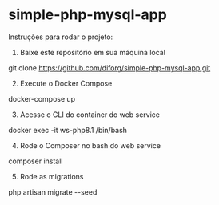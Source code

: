 # simple-php-mysql-app

Instruções para rodar o projeto:

1. Baixe este repositório em sua máquina local

git clone https://github.com/diforg/simple-php-mysql-app.git

2. Execute o Docker Compose

docker-compose up

3. Acesse o CLI do container do web service

docker exec -it ws-php8.1 /bin/bash

4. Rode o Composer no bash do web service

composer install

5. Rode as migrations

php artisan migrate --seed